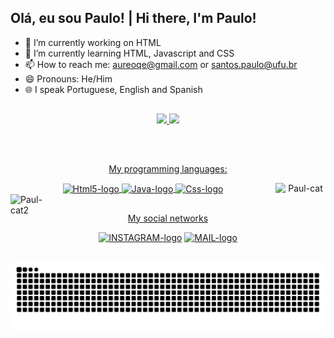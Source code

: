 ## Olá, eu sou Paulo! | Hi there, I'm Paulo!


- 🔭 I’m currently working on HTML
- 📖 I’m currently learning HTML, Javascript and CSS
- 📫 How to reach me: aureoqe@gmail.com or santos.paulo@ufu.br
- 😄 Pronouns: He/Him
- 🌐 I speak Portuguese, English and Spanish

##

<div align="center">
  <a href="https://github.com/Paulsantts">
  <img height="180cm" src="https://github-readme-stats.vercel.app/api?username=Paulsantts&show_icons=true&theme=tokyonight&include_all_commits=true&count_private+true"/>
  <img height="180cm" src="https://github-readme-stats.vercel.app/api/top-langs/?username=Paulsantts&layout=compact&langs_count=16&theme=tokyonight"/>
</div>

##
    
<div align="center" style="display: inline_block"><br>
  <p>My programming languages:</p>
  <img align="center" alt="Html5-logo" height="30" width="40" src="https://cdn.jsdelivr.net/gh/devicons/devicon@latest/icons/html5/html5-original.svg">
  <img align="center" alt="Java-logo" height="30" width="40" src="https://cdn.jsdelivr.net/gh/devicons/devicon@latest/icons/javascript/javascript-original.svg">
  <img align="center" alt="Css-logo" height="30" width="40" img src="https://cdn.jsdelivr.net/gh/devicons/devicon@latest/icons/css3/css3-original.svg">

  <img align="right" height="80" width="80" alt="Paul-cat" src="https://media.tenor.com/E2n40PIjRCQAAAAM/cat-cat-meme.gif">
</div>
<img align="left" height="80" width="80" alt="Paul-cat2" src="https://media.tenor.com/lu_5toD9KpYAAAAM/gato.gif">
</div>

##

<div align="center">
  <p>My social networks</p>
 <a href="https://www.instagram.com/santozpa?igsh=NjVwN3F3Mmppb2cw&utm_source=qr" target="_blank"><img alt="INSTAGRAM-logo" src="https://img.shields.io/badge/Instagram-E4405F?style=for-the-badge&logo=instagram&logoColor=white" target="_blank"></a>
 <a href="mailto:santos.paulo@gmail.com" target="_blank"><img alt="MAIL-logo" src="https://img.shields.io/badge/Gmail-D14836?style=for-the-badge&logo=gmail&logoColor=white" target="_blank"></a>

##

<img src="https://raw.githubusercontent.com/Paulsantts/paulsantts/output/snake.svg" alt="Snake animation" />


